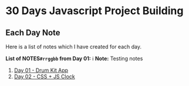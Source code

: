 # 30 Days Javascript Project Building

## Each Day Note
Here is a list of notes which I have created for each day.

**List of NOTES``#rrggbb`` from Day 01:**
ℹ️ **Note:** Testing notes
1.  [Day 01 - Drum Kit App](Day01-DrumKitApp/Day01.md)
1.  [Day 02 - CSS + JS Clock](Day02-CSSJsClock/Day02.md)